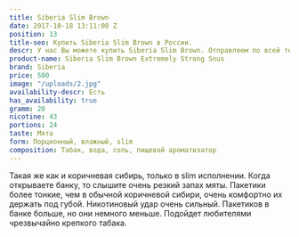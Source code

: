 ```yaml
---
title: Siberia Slim Brown
date: 2017-10-18 13:11:00 Z
position: 13
title-seo: Купить Siberia Slim Brown в России.
descr: У нас Вы можете купить Siberia Slim Brown. Отправляем по всей территории России.
product-name: Siberia Slim Brown Extremely Strong Snus
brand: Siberia
price: 500
image: "/uploads/2.jpg"
availability-descr: Есть
has_availability: true
gramm: 20
nicotine: 43
portions: 24
taste: Мята
form: Порционный, влажный, slim
composition: Табак, вода, соль, пищевой ароматизатор
---
```


Такая же как и коричневая сибирь, только в slim исполнении. Когда открываете банку, то слышите очень резкий запах мяты.
Пакетики более тонкие, чем в обычной коричневой сибири, очень комфортно их держать под губой.
Никотиновый удар очень сильный.
Пакетиков в банке больше, но они немного меньше.
Подойдет любителями чрезвычайно крепкого табака.